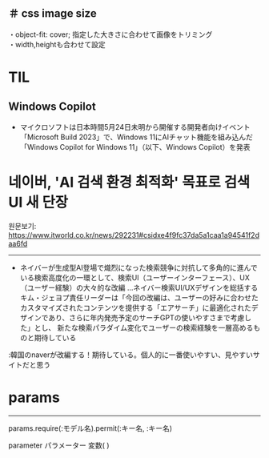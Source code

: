 ＃ css image size
------
 ・object-fit: cover;  指定した大きさに合わせて画像をトリミング   
 ・width,heightも合わせて設定
 
# TIL
Windows Copilot   
---
- マイクロソフトは日本時間5月24日未明から開催する開発者向けイベント「Microsoft Build 2023」で、Windows 11にAIチャット機能を組み込んだ「Windows Copilot for Windows 11」（以下、Windows Copilot）を発表

# 네이버, 'AI 검색 환경 최적화' 목표로 검색 UI 새 단장
원문보기:
https://www.itworld.co.kr/news/292231#csidxe4f9fc37da5a1caa1a94541f2daa6fd 

---
- ネイバーが生成型AI登場で熾烈になった検索競争に対抗して多角的に進んでいる検索高度化の一環として、検索UI（ユーザーインターフェース）、UX（ユーザー経験）の大々的な改編
...ネイバー検索UI/UXデザインを総括するキム・ジェヨプ責任リーダーは「今回の改編は、ユーザーの好みに合わせたカスタマイズされたコンテンツを提供する「エアサーチ」に最適化されたデザインであり、さらに年内発売予定のサーチGPTの使いやすさまで考慮した」とし、 新たな検索パラダイム変化でユーザーの検索経験を一層高めるものと期待している

:韓国のnaverが改編する！期待している。個人的に一番使いやすい、見やすいサイトだと思う

# params
---   
params.require(:モデル名).permit(:キー名, :キー名) 

  parameter パラメーター 変数( )
  